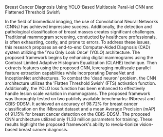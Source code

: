 Breast Cancer Diagnosis Using YOLO-Based Multiscale Paral-lel CNN and Flattened Threshold Swish\

In the field of biomedical imaging, the use of Convolutional Neural Networks (CNNs) has achieved impressive success. Additionally, the detection and pathological classification of breast masses creates significant challenges. Traditional mammogram screening, conducted by healthcare professionals, is often exhausting, costly, and prone to errors. To address these issues, this research proposes an end-to-end Computer-Aided Diagnosis (CAD) system utilizing the 'You Only Look Once' (YOLO) architecture. The proposed framework begins by enhancing digital mammograms using the Contrast Limited Adaptive Histogram Equalization (CLAHE) technique. Then extracts features using the proposed CNN, leveraging multiscale parallel feature extraction capabilities while incorporating DenseNet and InceptionNet architectures. To combat the 'dead neuron' problem, the CNN architecture utilizes the 'Flatten Threshold Swish' (FTS) activation function. Additionally, the YOLO loss function has been enhanced to effectively handle lesion scale variation in mammograms. The proposed framework was thoroughly tested on two publicly available benchmarks: INbreast and CBIS-DDSM. It achieved an accuracy of 98.72% for breast cancer classification on the INbreast dataset and a mean Average Precision (mAP) of 91.15% for breast cancer detection on the CBIS-DDSM. The proposed CNN architecture utilized only 11.33 million parameters for training. These results highlight the proposed framework's ability to revolu-tionize vision-based breast cancer diagnosis.

